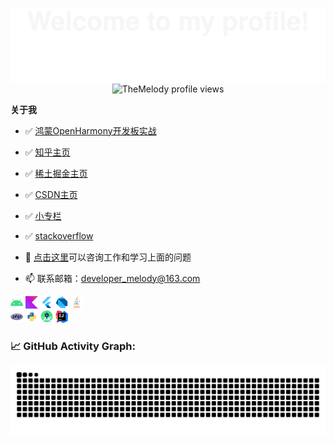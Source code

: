 <p align="center">
		<img alt="TheMelody Welcome Message"
			 src="https://raw.githubusercontent.com/TheMelody/TheMelody/output/Bottom_up.svg">
  <br />
   <img src="https://moe-counter.glitch.me/get/@TheMelody.github.readme?theme=rule34" alt="TheMelody profile views" />
</p>

**关于我**

- ✅ [鸿蒙OpenHarmony开发板实战](https://blog.csdn.net/logicsboy/category_12146378.html)

- ✅ [知乎主页](https://www.zhihu.com/people/fq_halifax/posts)

- ✅ [稀土掘金主页](https://juejin.cn/user/8451824316670/posts)

- ✅ [CSDN主页](https://blog.csdn.net/logicsboy?type=blog)

- ✅ [小专栏](https://xiaozhuanlan.com/u/halifax)

- ✅ [stackoverflow](https://stackoverflow.com/users/4057833/halifax)

- 💬 [点击这里](https://github.com/TheMelody/TheMelody/issues)可以咨询工作和学习上面的问题

- 📫 联系邮箱：developer_melody@163.com

<code><img height="20" alt="android" src="https://raw.githubusercontent.com/github/explore/80688e429a7d4ef2fca1e82350fe8e3517d3494d/topics/android/android.png"></code>
<code><img height="20" alt="kotlin" src="https://raw.githubusercontent.com/github/explore/80688e429a7d4ef2fca1e82350fe8e3517d3494d/topics/kotlin/kotlin.png"></code>
<code><img height="20" alt="flutter" src="https://raw.githubusercontent.com/github/explore/80688e429a7d4ef2fca1e82350fe8e3517d3494d/topics/flutter/flutter.png"></code>
<code><img height="20" alt="dart" src="https://raw.githubusercontent.com/github/explore/main/topics/dart/dart.png"></code>
<code><img height="20" alt="java" src="https://raw.githubusercontent.com/github/explore/80688e429a7d4ef2fca1e82350fe8e3517d3494d/topics/java/java.png"></code>    
<code><img height="20" alt="php" src="https://raw.githubusercontent.com/github/explore/80688e429a7d4ef2fca1e82350fe8e3517d3494d/topics/php/php.png"></code> 
<code><img height="20" alt="python" src="https://raw.githubusercontent.com/github/explore/80688e429a7d4ef2fca1e82350fe8e3517d3494d/topics/python/python.png"></code> 
<code><img height="20" alt="androidStudio" src="https://raw.githubusercontent.com/github/explore/main/topics/android-studio/android-studio.png"></code> 
<code><img height="20" alt="intellij-idea" src="https://raw.githubusercontent.com/github/explore/main/topics/intellij-idea/intellij-idea.png"></code> 

### 📈 GitHub Activity Graph:
![TheMelody github activity graph](https://raw.githubusercontent.com/TheMelody/TheMelody/output/github-contribution-grid-snake.svg)
